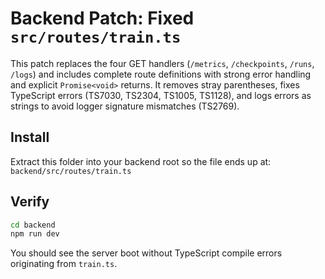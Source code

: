 # Backend Patch: Fixed `src/routes/train.ts`

This patch replaces the four GET handlers (`/metrics`, `/checkpoints`, `/runs`, `/logs`)
and includes complete route definitions with strong error handling and explicit `Promise<void>` returns.
It removes stray parentheses, fixes TypeScript errors (TS7030, TS2304, TS1005, TS1128),
and logs errors as strings to avoid logger signature mismatches (TS2769).

## Install

Extract this folder into your backend root so the file ends up at:
`backend/src/routes/train.ts`

## Verify

```bash
cd backend
npm run dev
```
You should see the server boot without TypeScript compile errors originating from `train.ts`.

